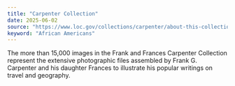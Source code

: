 ```yaml
---
title: "Carpenter Collection"
date: 2025-06-02
source: "https://www.loc.gov/collections/carpenter/about-this-collection/"
keyword: "African Americans"
---
```


The more than 15,000 images in the Frank and Frances Carpenter Collection represent the extensive photographic files assembled by Frank G. Carpenter and his daughter Frances to illustrate his popular writings on travel and geography.

